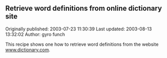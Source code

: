 ## Retrieve word definitions from online dictionary site

Originally published: 2003-07-23 11:30:39
Last updated: 2003-08-13 13:32:02
Author: gyro funch

This recipe shows one how to retrieve word definitions from the website www.dictionary.com.